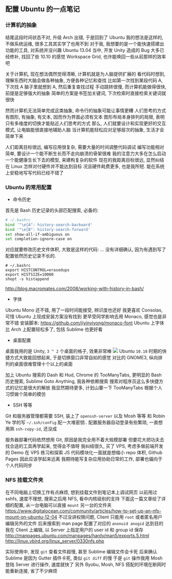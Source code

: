 
配置 Ubuntu 的一点笔记
------

### 计算机的抽象

结尾这段时间状态不对, 升级 Arch 出错, 于是回到了 Ubuntu
我的想法是这样的, 不做系统运维, 很多工具其实学了也用不到
对于我, 我想要的是一个能快速搭建出功能的工具, 对系统并没兴趣
Ubuntu 13.04 当中, 开发 Unity 造成的 Bug 大多已经修补, 找回了些 10.10 的感觉
Workspace Grid, 也许能唤回一些从前那样的效率吧

关于计算机, 现在想法偶然觉得清晰, 计算机就是为人脑提供扩展的
看代码时想到, 理解东西时大脑会做各种抽象, 方便各种记忆和查找
比如第一次找到某段代码 A, 下次找 A 脑子里就想到 A, 然后重复查找过程
手动跳转很慢, 而计算机能做得很快, 前提是足够强大的抽象
简单的方案是书签加关键词, 下次检索时直接检索关键词就很快

然而计算机无法简单完成这类抽象, 命令行的抽象可能让事情更糟
人们思考的方式有图形, 有抽象, 有文本, 因而作为界面必须有文本
图形布局本身排列的局限, 表明只有多维度的切换才能贴近人们思考的方式
那么, 人们就要设计和实现更好的交互模式, 让电脑能很直接地辅助人脑
当计算机能轻松应对足够层次的抽象, 生活才会简单下来

人们距离目标很远, 编写应用很复杂, 需要大量的时间调整代码调试
编写功能相对简单, 要设计一个能不断生长而不走向崩溃的骨架很难
我的注意力大多在怎么启动一个能健康生长下去的模型, 来建构复杂的软件
现在的我距离目标很远, 显然纠结在 Linux 怎样对付硬件并不能达到目标
况且硬件耗费更多, 也是我所短. 能在系统上安稳地写写代码已经不错了

### Ubuntu 的常用配置

* 命令历史

首先是 Bash 历史记录的头部匹配搜索, 必备的:

```bash
# ~/.bashrc
bind '"\e[A": history-search-backward'
bind '"\e[B": history-search-forward'
set show-all-if-ambiguous on
set completion-ignore-case on
```

对应就要修改历史文件体积, 大致是这样的代码:
... 没有详细确认, 因为有遇到写了配置依然历史记录不长的.

```
# ~/.bashrc
export HISTCONTROL=erasedups
export HISTSIZE=10000
shopt -s histappend
```

http://blog.macromates.com/2008/working-with-history-in-bash/

* 字体

Ubuntu Mono 还不错, 用了一段时间能接受, 辨识度也还好
我更喜欢 Consolas, 可惜 Ubuntu 上现成安装方案没有找到
更早受同学影响去用 Monaco, 感觉也是非常不错
安装脚本: https://github.com/jiyinyiyong/monaco-font
Ubuntu 上字体比 Arch 上配置轻松多了, 包括 Sublime 也更好看

* 桌面配置

桌面我用的是 Unity, `3 ^ 2` 个桌面的格子, 效果非常棒
![](https://f.cloud.github.com/assets/449224/659426/75391d2a-d695-11e2-89db-3a5555e9c03f.png)
Ubuntu `10.10` 时期的快捷方式大致能回想起来, 于是切换窗口非常自如的感觉
对比的 GNOME3, 纵向排列的桌面很难管理十个以上的桌面

加上 Ubuntu 搜索的 Dash 和 Hud, Chrome 的 TooManyTabs,
更明显的 Bash 历史搜索, Sublime Goto Anything, 我各种依赖搜索
搜索对程序员这么多快捷方式的记忆是很大的解放
我显然期待更多, 计划山寨一下 TooManyTabs 根据个人习惯做个简单的模仿

* SSH 等等

Git 和服务器管理都需要 SSH, 装上了 `openssh-server` 以及 Mosh 等等
和 Robin Ye 学的写 `~/.ssh/config` 配一大堆密钥..
配置服务器自动登录有些繁琐, 一直想用熟 `ssh-copy-id`, 还没成

服务器部署代码依然想用 Git, 原因是我完全用不着大规模部署
但要花大把功夫去找合适的工具再学起来, 觉得会不值呀
我纠结很久, 买了 VPS, 考虑多做前端开发的 Demo 在 VPS 练习和探索
JS 代码模块化一面就是想缩小 repo 体积, Github Pages 因此应该学起来远离
我期待能写复杂应用协助日常的工作, 部署也偏向于个人代码同步

### NFS 挂载文件夹

在不同电脑上切换工作有点麻烦, 想到挂载文件到笔记本上调试网页
以前用过 sshfs, 速度不理想, 搜索之后用 NFS, 看中内核级别的支持
下面这一篇文章给了详细的配置, 从一台电脑可以直接 `mount` 另一台的文件夹
https://www.digitalocean.com/community/articles/how-to-set-up-an-nfs-mount-on-ubuntu-12-04
不过没讲权限问题, Client 只能用 `root` 或者匿名用户编辑另外的文件
后来搜索到 man page 配置了对应的 `anonuid anogid` 达到目的
我在 Client 上编辑, 以 Server 上指定用户的 user id 和 group id 保存
http://manpages.ubuntu.com/manpages/hardy/man5/exports.5.html
http://linux.vbird.org/linux_server/0330nfs.php

实际使用中, 发现 `git` 查看文件超慢, 甚至 Sublime 编辑文件会卡死
后来确认 Sublime 是因为 Gutter 插件卡死, 类似 `git diff` 的慢
于是 `git` 操作我用 Mosh 登陆 Server 进行操作, 速度就快了
另外 Byobu, Mosh, NFS 搭配的环境在断网时能重新连接, 省了不少麻烦
